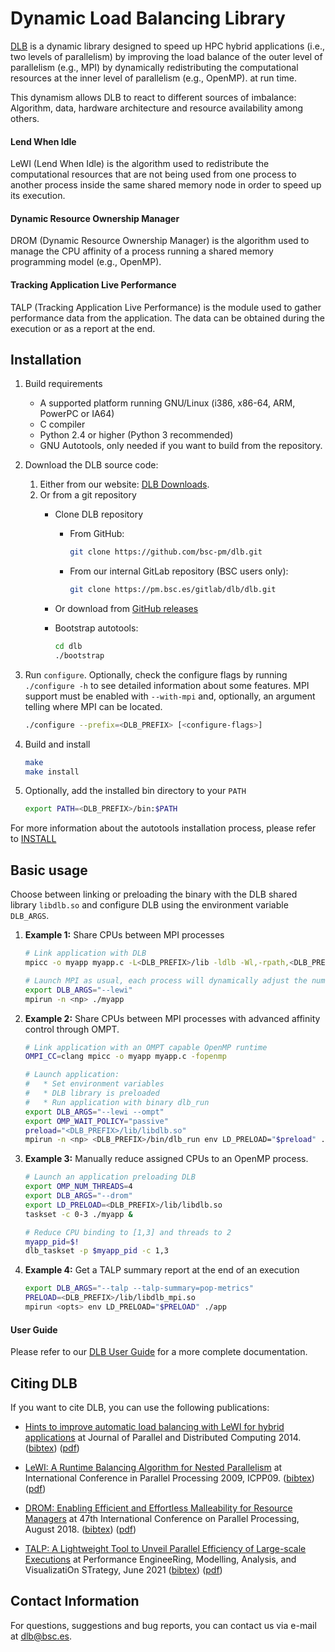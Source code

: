 # Dynamic Load Balancing Library

[DLB][] is a dynamic library designed to speed up HPC hybrid applications (i.e.,
two levels of parallelism) by improving the load balance of the outer level of
parallelism (e.g., MPI) by dynamically redistributing the computational
resources at the inner level of parallelism (e.g., OpenMP). at run time.

This dynamism allows DLB to react to different sources of imbalance: Algorithm,
data, hardware architecture and resource availability among others.

#### Lend When Idle
LeWI (Lend When Idle) is the algorithm used to redistribute the computational
resources that are not being used from one process to another process inside
the same shared memory node in order to speed up its execution.

#### Dynamic Resource Ownership Manager
DROM (Dynamic Resource Ownership Manager) is the algorithm used to manage the
CPU affinity of a process running a shared memory programming model (e.g.,
OpenMP).

#### Tracking Application Live Performance
TALP (Tracking Application Live Performance) is the module used to gather
performance data from the application. The data can be obtained during
the execution or as a report at the end.


## Installation

1. Build requirements
    * A supported platform running GNU/Linux (i386, x86-64, ARM, PowerPC or IA64)
    * C compiler
    * Python 2.4 or higher (Python 3 recommended)
    * GNU Autotools, only needed if you want to build from the repository.
2. Download the DLB source code:
    1. Either from our website: [DLB Downloads][].
    2. Or from a git repository
        * Clone DLB repository
            * From GitHub:

                ```bash
                git clone https://github.com/bsc-pm/dlb.git
                ```
            * From our internal GitLab repository (BSC users only):

                ```bash
                git clone https://pm.bsc.es/gitlab/dlb/dlb.git
                ```
        * Or download from [GitHub releases][]
        * Bootstrap autotools:

            ```bash
            cd dlb
            ./bootstrap
            ```
3. Run `configure`. Optionally, check the configure flags by running
    `./configure -h` to see detailed information about some features.
    MPI support must be enabled with ``--with-mpi`` and, optionally,
    an argument telling where MPI can be located.

    ```bash
    ./configure --prefix=<DLB_PREFIX> [<configure-flags>]
    ```
4. Build and install

    ```bash
    make
    make install
    ```
5. Optionally, add the installed bin directory to your `PATH`

    ```bash
    export PATH=<DLB_PREFIX>/bin:$PATH
    ```

For more information about the autotools installation process,
please refer to [INSTALL](INSTALL)

## Basic usage

Choose between linking or preloading the binary with the DLB shared library
`libdlb.so` and configure DLB using the environment variable `DLB_ARGS`.

1. **Example 1:** Share CPUs between MPI processes

    ```bash
    # Link application with DLB
    mpicc -o myapp myapp.c -L<DLB_PREFIX>/lib -ldlb -Wl,-rpath,<DLB_PREFIX>/lib

    # Launch MPI as usual, each process will dynamically adjust the number of threads
    export DLB_ARGS="--lewi"
    mpirun -n <np> ./myapp
    ```

2. **Example 2:** Share CPUs between MPI processes with advanced affinity
control through OMPT.

    ```bash
    # Link application with an OMPT capable OpenMP runtime
    OMPI_CC=clang mpicc -o myapp myapp.c -fopenmp

    # Launch application:
    #   * Set environment variables
    #   * DLB library is preloaded
    #   * Run application with binary dlb_run
    export DLB_ARGS="--lewi --ompt"
    export OMP_WAIT_POLICY="passive"
    preload="<DLB_PREFIX>/lib/libdlb.so"
    mpirun -n <np> <DLB_PREFIX>/bin/dlb_run env LD_PRELOAD="$preload" ./myapp
    ```

3. **Example 3:** Manually reduce assigned CPUs to an OpenMP process.

    ```bash
    # Launch an application preloading DLB
    export OMP_NUM_THREADS=4
    export DLB_ARGS="--drom"
    export LD_PRELOAD=<DLB_PREFIX>/lib/libdlb.so
    taskset -c 0-3 ./myapp &

    # Reduce CPU binding to [1,3] and threads to 2
    myapp_pid=$!
    dlb_taskset -p $myapp_pid -c 1,3

    ```

4. **Example 4:** Get a TALP summary report at the end of an execution

    ```bash
    export DLB_ARGS="--talp --talp-summary=pop-metrics"
    PRELOAD=<DLB_PREFIX>/lib/libdlb_mpi.so
    mpirun <opts> env LD_PRELOAD="$PRELOAD" ./app
    ```


#### User Guide
Please refer to our [DLB User Guide][] for a more complete documentation.

## Citing DLB
If you want to cite DLB, you can use the following publications:

* [Hints to improve automatic load balancing with LeWI for hybrid applications][pub1_doi]
at Journal of Parallel and Distributed Computing 2014.
([bibtex][pub1_bib]) ([pdf][pub1_pdf])

* [LeWI: A Runtime Balancing Algorithm for Nested Parallelism][pub2_doi]
at International Conference in Parallel Processing 2009, ICPP09.
([bibtex][pub2_bib]) ([pdf][pub2_pdf])

* [DROM: Enabling Efficient and Effortless Malleability for Resource Managers][pub3_doi]
at 47th International Conference on Parallel Processing, August 2018.
([bibtex][pub3_bib]) ([pdf][pub3_pdf])

* [TALP: A Lightweight Tool to Unveil Parallel Efficiency of Large-scale Executions][pub4_doi]
at Performance EngineeRing, Modelling, Analysis, and VisualizatiOn STrategy, June 2021
([bibtex][pub4_bib]) ([pdf][pub4_pdf])


## Contact Information

For questions, suggestions and bug reports, you can contact us via e-mail
at dlb@bsc.es.

[DLB]: https://pm.bsc.es/dlb
[DLB Downloads]: https://pm.bsc.es/dlb-downloads
[GitHub releases]: https://github.com/bsc-pm/dlb/releases
[DLB User Guide]: https://pm.bsc.es/ftp/dlb/doc/user-guide/index.html
[pub1_doi]: http://dx.doi.org/10.1016/j.jpdc.2014.05.004
[pub1_bib]: https://pm.bsc.es/ftp/dlb/doc/LeWI_JPDC14.bib
[pub1_pdf]: https://pm.bsc.es/ftp/dlb/doc/JPDC_2014.pdf
[pub2_doi]: http://dx.doi.org/10.1109/ICPP.2009.56
[pub2_bib]: https://pm.bsc.es/ftp/dlb/doc/LeWI_ICPP09.bib
[pub2_pdf]: https://pm.bsc.es/ftp/dlb/doc/LeWI_ICPP09.pdf
[pub3_doi]: https://doi.org/10.1145/3229710.3229752
[pub3_bib]: https://pm.bsc.es/ftp/dlb/doc/2018_DROM.bib
[pub3_pdf]: https://pm.bsc.es/ftp/dlb/doc/drom_preprint.pdf
[pub4_doi]: https://doi.org/10.1145/3452412.3462753
[pub4_bib]: https://pm.bsc.es/ftp/dlb/doc/TALP_PERMAVOST21.bib
[pub4_pdf]: https://pm.bsc.es/ftp/dlb/doc/TALP_PERMAVOST21.pdf
